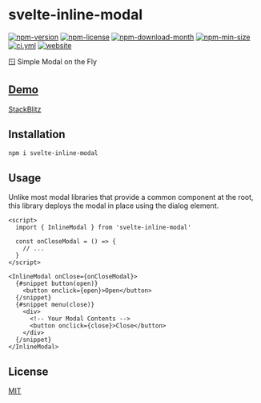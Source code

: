 <!----- BEGIN GHOST DOCS HEADER ----->

# svelte-inline-modal


<!----- BEGIN GHOST DOCS BADGES ----->
<a href="https://npmjs.com/package/svelte-inline-modal"><img src="https://img.shields.io/npm/v/svelte-inline-modal" alt="npm-version" /></a> <a href="https://npmjs.com/package/svelte-inline-modal"><img src="https://img.shields.io/npm/l/svelte-inline-modal" alt="npm-license" /></a> <a href="https://npmjs.com/package/svelte-inline-modal"><img src="https://img.shields.io/npm/dm/svelte-inline-modal" alt="npm-download-month" /></a> <a href="https://npmjs.com/package/svelte-inline-modal"><img src="https://img.shields.io/bundlephobia/min/svelte-inline-modal" alt="npm-min-size" /></a> <a href="https://github.com/jill64/svelte-inline-modal/actions/workflows/ci.yml"><img src="https://github.com/jill64/svelte-inline-modal/actions/workflows/ci.yml/badge.svg" alt="ci.yml" /></a> <a href="https://svelte-inline-modal.jill64.dev"><img src="https://img.shields.io/website?up_message=working&down_message=down&url=https%3A%2F%2Fsvelte-inline-modal.jill64.dev" alt="website" /></a>
<!----- END GHOST DOCS BADGES ----->


🪟 Simple Modal on the Fly

## [Demo](https://svelte-inline-modal.jill64.dev)

<!----- END GHOST DOCS HEADER ----->

[StackBlitz](https://stackblitz.com/edit/svelte-inline-modal?file=src%2Froutes%2FDemo.svelte)

## Installation

```bash
npm i svelte-inline-modal
```

## Usage

Unlike most modal libraries that provide a common component at the root, this library deploys the modal in place using the dialog element.

```svelte
<script>
  import { InlineModal } from 'svelte-inline-modal'

  const onCloseModal = () => {
    // ...
  }
</script>

<InlineModal onClose={onCloseModal}>
  {#snippet button(open)}
    <button onclick={open}>Open</button>
  {/snippet}
  {#snippet menu(close)}
    <div>
      <!-- Your Modal Contents -->
      <button onclick={close}>Close</button>
    </div>
  {/snippet}
</InlineModal>
```

<!----- BEGIN GHOST DOCS FOOTER ----->

## License

[MIT](LICENSE)

<!----- END GHOST DOCS FOOTER ----->
